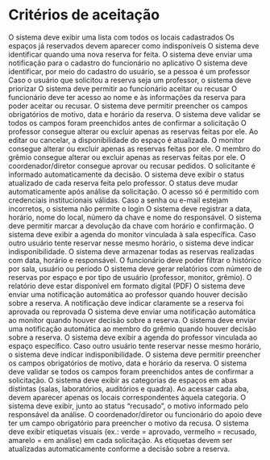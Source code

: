 # Critérios de aceitação
O sistema deve exibir uma lista com todos os locais cadastrados
Os espaços já reservados devem aparecer como indisponíveis
O sistema deve identificar quando uma nova reserva for feita. 
O sistema deve enviar uma notificação para o cadastro do funcionário no aplicativo
O sistema deve identificar, por meio do cadastro do usuário, se a pessoa é um professor
Caso o usuário que solicitou a reserva seja um professor, o sistema deve priorizar
O sistema deve permitir ao funcionário aceitar ou recusar
O funcionário deve ter acesso ao nome e às informações da reserva para poder aceitar ou recusar. 
O sistema deve permitir preencher os campos obrigatórios de motivo, data e horário da reserva. 
O sistema deve validar se todos os campos foram preenchidos antes de confirmar a solicitação
O  professor consegue alterar ou excluir apenas as reservas feitas por ele.
Ao editar ou cancelar, a disponibilidade do espaço é atualizada.
O monitor consegue alterar ou excluir apenas as reservas feitas por ele.
O membro do grêmio consegue alterar ou excluir apenas as reservas feitas por ele.
O coordenador/diretor consegue aprovar ou recusar pedidos.
O solicitante é informado automaticamente da decisão.
O sistema deve exibir o status atualizado de cada reserva feita pelo professor.
O status deve mudar automaticamente após análise da solicitação.
O acesso só é permitido com credenciais institucionais válidas.
Caso a senha ou e-mail estejam incorretos, o sistema não permite o login
O sistema deve registrar a data, horário, nome do local, número da chave e nome do responsável.
O sistema deve permitir marcar a devolução da chave com horário e confirmação.
O sistema deve exibir a agenda do monitor vinculada à sala específica.
Caso outro usuário tente reservar nesse mesmo horário, o sistema deve indicar indisponibilidade.
O sistema deve armazenar todas as reservas realizadas com data, horário e responsável.
O funcionário deve poder filtrar o histórico por sala, usuário ou período
O sistema deve gerar relatórios com número de reservas por espaço e por tipo de usuário (professor, monitor, grêmio).
O relatório deve estar disponível em formato digital (PDF)
O sistema deve enviar uma notificação automática ao professor quando houver decisão sobre a reserva.
A notificação deve indicar claramente se a reserva foi aprovada ou reprovada
O sistema deve enviar uma notificação automática ao monitor quando houver decisão sobre a reserva.
O sistema deve enviar uma notificação automática ao membro do grêmio quando houver decisão sobre a reserva.
O sistema deve exibir a agenda do professor vinculada ao espaço específico.
Caso outro usuário tente reservar nesse mesmo horário, o sistema deve indicar indisponibilidade.
O sistema deve permitir preencher os campos obrigatórios de motivo, data e horário da reserva.
O sistema deve validar se todos os campos foram preenchidos antes de confirmar a solicitação.
O sistema deve exibir as categorias de espaços em abas distintas (salas, laboratórios, auditórios e quadra).
Ao acessar cada aba, devem aparecer apenas os locais correspondentes àquela categoria.
O sistema deve exibir, junto ao status “recusado”, o motivo informado pelo responsável da análise.
O coordenador/diretor ou funcionário do apoio deve ter um campo obrigatório para preencher o motivo da recusa.
O sistema deve exibir etiquetas visuais (ex.: verde = aprovado, vermelho = recusado, amarelo = em análise) em cada solicitação.
As etiquetas devem ser atualizadas automaticamente conforme a decisão sobre a reserva.
